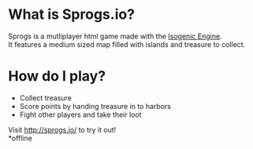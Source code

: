 # What is Sprogs.io?
Sprogs is a mutliplayer html game made with the [Isogenic Engine](http://www.isogenicengine.com/).  
It features a medium sized map filled with islands and treasure to collect.

# How do I play?
- Collect treasure
- Score points by handing treasure in to harbors
- Fight other players and take their loot

Visit http://sprogs.io/ to try it out!  
*offline
